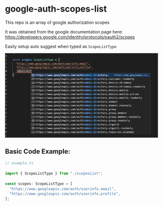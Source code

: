 # google-auth-scopes-list


This repo is an array of google authorization scopes 

It was obtained from the google documentation page here:
https://developers.google.com/identity/protocols/oauth2/scopes

Easily setup auto suggest when typed as `ScopeListType`

![auto suggest](scopesSuggest.png)

## Basic Code Example:

```typescript
// example.ts

import { ScopeListType } from "./scopesList";

const scopes: ScopeListType = [
  "https://www.googleapis.com/auth/userinfo.email",
  "https://www.googleapis.com/auth/userinfo.profile",
];
```

